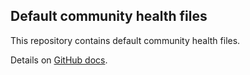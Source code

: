 ## Default community health files

This repository contains default community health files.

Details on [GitHub docs](https://docs.github.com/en/github/building-a-strong-community/creating-a-default-community-health-file).
